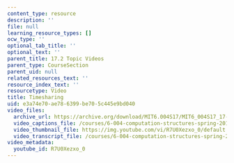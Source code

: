 ```yaml
---
content_type: resource
description: ''
file: null
learning_resource_types: []
ocw_type: ''
optional_tab_title: ''
optional_text: ''
parent_title: 17.2 Topic Videos
parent_type: CourseSection
parent_uid: null
related_resources_text: ''
resource_index_text: ''
resourcetype: Video
title: Timesharing
uid: e3a74e70-ae78-6399-be70-5c445e9bd040
video_files:
  archive_url: https://archive.org/download/MIT6.004S17/MIT6_004S17_17-02-03_300k.mp4
  video_captions_file: /courses/6-004-computation-structures-spring-2017/eae75ea2b3b75af0ac126418c4f0dfc6_R7U0Xezxo_0.vtt
  video_thumbnail_file: https://img.youtube.com/vi/R7U0Xezxo_0/default.jpg
  video_transcript_file: /courses/6-004-computation-structures-spring-2017/f99f9fc9ec233bda6e714bd2961ef1e1_R7U0Xezxo_0.pdf
video_metadata:
  youtube_id: R7U0Xezxo_0
---
```

